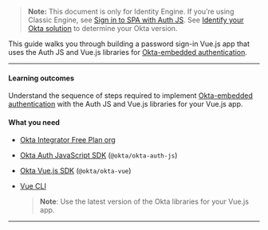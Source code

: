 > **Note:** This document is only for Identity Engine. If you’re using Classic Engine, see [Sign in to SPA with Auth JS]( /docs/guides/archive-sign-in-to-spa-authjs/vue/main). See [Identify your Okta solution](https://help.okta.com/okta_help.htm?type=oie&id=ext-oie-version) to determine your Okta version.

This guide walks you through building a password sign-in Vue.js app that uses the Auth JS and Vue.js libraries for [Okta-embedded authentication](/docs/concepts/redirect-vs-embedded/#embedded-authentication).

---

#### Learning outcomes

Understand the sequence of steps required to implement [Okta-embedded authentication](/docs/concepts/redirect-vs-embedded/#embedded-authentication) with the Auth JS and Vue.js libraries for your Vue.js app.

#### What you need

* [Okta Integrator Free Plan org](/signup)
* [Okta Auth JavaScript SDK](https://github.com/okta/okta-auth-js) (`@okta/okta-auth-js`)
* [Okta Vue.js SDK](https://github.com/okta/okta-vue) (`@okta/okta-vue`)
* [Vue CLI](https://cli.vuejs.org/guide/installation.html)

    > **Note**: Use the latest version of the Okta libraries for your Vue.js app. <!--This guide was written for `@okta/okta-vue@5.1.1` and `@okta/okta-auth-js@6`. -->

---
